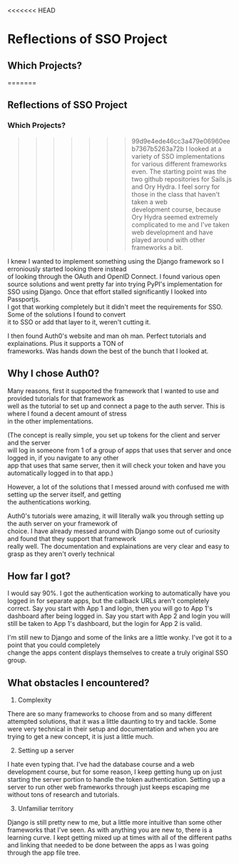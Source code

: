 <<<<<<< HEAD
# Reflections of SSO Project

## Which Projects?
=======
## Reflections of SSO Project

### Which Projects?
>>>>>>> 99d9e4ede46cc3a479e06960eeb7367b5263a72b
I looked at a variety of SSO implementations for various different frameworks even. The starting point was the  
two github repositories for Sails.js and Ory Hydra. I feel sorry for those in the class that haven't taken a web  
development course, because Ory Hydra seemed extremely complicated to me and I've taken web development and have  
played around with other frameworks a bit. 

I knew I wanted to implement something using the Django framework so I erroniously started looking there instead  
of looking through the OAuth and OpenID Connect. I found various open source solutions and went pretty far into 
trying PyPI's implementation for SSO using Django. Once that effort stalled significantly I looked into Passportjs.  
I got that working completely but it didn't meet the requirements for SSO. Some of the solutions I found to convert  
it to SSO or add that layer to it, weren't cutting it. 

I then found Auth0's website and man oh man. Perfect tutorials and explainations. Plus it supports a TON of  
frameworks. Was hands down the best of the bunch that I looked at. 

## Why I chose Auth0?
Many reasons, first it supported the framework that I wanted to use and provided tutorials for that framework as  
well as the tutorial to set up and connect a page to the auth server. This is where I found a decent amount of stress  
in the other implementations. 

(The concept is really simple, you set up tokens for the client and server and the server  
will log in someone from 1 of a group of apps that uses that server and once logged in, if you navigate to any other  
app that uses that same server, then it will check your token and have you automatically logged in to that app.)

However, a lot of the solutions that I messed around with confused me with setting up the server itself, and getting  
the authentications working. 

Auth0's tutorials were amazing, it will literally walk you through setting up the auth server on your framework of  
choice. I have already messed around with Django some out of curiosity and found that they support that framework  
really well. The documentation and explainations are very clear and easy to grasp as they aren't overly technical

## How far I got?
I would say 90%. I got the authentication working to automatically have you logged in for separate apps, but the
callback URLs aren't completely correct. Say you start with App 1 and login, then you will go to App 1's dashboard 
after being logged in. Say you start with App 2 and login you will still be taken to App 1's dashboard, but the login
for App 2 is valid.  

I'm still new to Django and some of the links are a little wonky. I've got it to a point that you could completely  
change the apps content displays themselves to create a truly original SSO group.

## What obstacles I encountered?
1. Complexity

There are so many frameworks to choose from and so many different attempted solutions, that it was a little daunting
to try and tackle. Some were very technical in their setup and documentation and when you are trying to get a new
concept, it is just a little much.

2. Setting up a server

I hate even typing that. I've had the database course and a web development course, but for some reason, I keep getting
hung up on just starting the server portion to handle the token authentication. Setting up a server to run other web
frameworks through just keeps escaping me without tons of research and tutorials.

3. Unfamiliar territory

Django is still pretty new to me, but a little more intuitive than some other frameworks that I've seen. As with
anything you are new to, there is a learning curve. I kept getting mixed up at times with all of the different paths
and linking that needed to be done between the apps as I was going through the app file tree.

